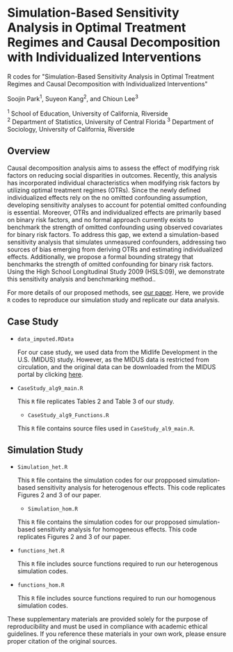 # Simulation-Based Sensitivity Analysis in Optimal Treatment Regimes and Causal Decomposition with Individualized Interventions
R codes for "Simulation-Based Sensitivity Analysis in Optimal Treatment Regimes and Causal Decomposition with Individualized Interventions"

Soojin Park<sup>1</sup>, Suyeon Kang<sup>2</sup>, and Chioun Lee<sup>3</sup>

<sup>1</sup> School of Education, University of California, Riverside  
<sup>2</sup> Department of Statistics, University of Central Florida
<sup>3</sup> Department of Sociology, University of California, Riverside


## Overview

Causal decomposition analysis aims to assess the effect of modifying risk factors on reducing social disparities in outcomes. Recently, this analysis has incorporated individual characteristics when modifying risk factors by utilizing optimal treatment regimes (OTRs). Since the newly defined individualized effects rely on the no omitted confounding assumption, developing sensitivity analyses to account for potential omitted confounding is essential. Moreover, OTRs and individualized effects are primarily based on binary risk factors, and no formal approach currently exists to benchmark the strength of omitted confounding using observed covariates for binary risk factors. To address this gap, we extend a simulation-based sensitivity analysis that simulates unmeasured confounders, addressing two sources of bias emerging from deriving OTRs and estimating individualized effects. Additionally, we propose a formal bounding strategy that benchmarks the strength of omitted confounding for binary risk factors. Using the High School Longitudinal Study 2009 (HSLS:09), we demonstrate this sensitivity analysis and benchmarking method..

For more details of our proposed methods, see [our paper](https://www.degruyter.com/document/doi/10.1515/jci-2022-0031/html). 
Here, we provide `R` codes to reproduce our simulation study and replicate our data analysis. 

## Case Study

* `data_imputed.RData` 
  
  For our case study, we used data from the Midlife Development in the U.S. (MIDUS) study. However, as the MIDUS data is restricted from circulation, and the original data can be downloaded from the MIDUS portal by clicking [here](https://www.midus.wisc.edu/data/index.php). 

* `CaseStudy_alg9_main.R` 
 
   This `R` file replicates Tables 2 and Table 3 of our study.

  * `CaseStudy_alg9_Functions.R` 
 
   This `R` file contains source files used in `CaseStudy_al9_main.R`.

## Simulation Study

* `Simulation_het.R`  

   This `R` file contains the simulation codes for our propposed simulation-based sensitivity analysis for heterogenous effects. This code replicates Figures 2 and 3 of our paper.

  * `Simulation_hom.R`  

   This `R` file contains the simulation codes for our propposed simulation-based sensitivity analysis for homogeneous effects. This code replicates Figures 2 and 3 of our paper.

* `functions_het.R` 
 
   This `R` file includes source functions required to run our heterogenous simulation codes.

* `functions_hom.R` 
 
   This `R` file includes source functions required to run our homogenous simulation codes. 

These supplementary materials are provided solely for the purpose of reproducibility and must be used in compliance with academic ethical guidelines. If you reference these materials in your own work, please ensure proper citation of the original sources.
